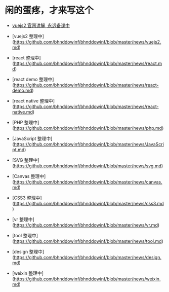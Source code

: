 # 闲的蛋疼，才来写这个

- [vuejs2 官网讲解, 永远备课中](https://github.com/bhnddowinf/vuejs2-learn)

- [vuejs2 整理中] (https://github.com/bhnddowinf/bhnddowinf/blob/master/news/vuejs2.md)

- [react 整理中] (https://github.com/bhnddowinf/bhnddowinf/blob/master/news/react.md)

- [react demo 整理中] (https://github.com/bhnddowinf/bhnddowinf/blob/master/news/react-demo.md)


- [react native 整理中] (https://github.com/bhnddowinf/bhnddowinf/blob/master/news/react-native.md)

- [PHP 整理中] (https://github.com/bhnddowinf/bhnddowinf/blob/master/news/php.md)

- [JavaScript 整理中] (https://github.com/bhnddowinf/bhnddowinf/blob/master/news/JavaScript.md)

- [SVG 整理中] (https://github.com/bhnddowinf/bhnddowinf/blob/master/news/svg.md)

- [Canvas 整理中] (https://github.com/bhnddowinf/bhnddowinf/blob/master/news/canvas.md)


- [CSS3 整理中] (https://github.com/bhnddowinf/bhnddowinf/blob/master/news/css3.md)

- [vr 整理中] (https://github.com/bhnddowinf/bhnddowinf/blob/master/news/vr.md)

- [tool 整理中] (https://github.com/bhnddowinf/bhnddowinf/blob/master/news/tool.md)

- [design 整理中] (https://github.com/bhnddowinf/bhnddowinf/blob/master/news/design.md)

- [weixin 整理中] (https://github.com/bhnddowinf/bhnddowinf/blob/master/news/weixin.md)









